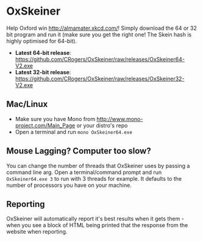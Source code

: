 OxSkeiner
=========

Help Oxford win http://almamater.xkcd.com/! Simply download the 64 or 32 bit program and run it (make sure you get the right one! The Skein hash is highly optimised for 64-bit).

 * __Latest 64-bit release__: https://github.com/CRogers/OxSkeiner/raw/releases/OxSkeiner64-V2.exe
 * __Latest 32-bit release__: https://github.com/CRogers/OxSkeiner/raw/releases/OxSkeiner32-V2.exe


Mac/Linux
----

 * Make sure you have Mono from http://www.mono-project.com/Main_Page or your distro's repo
 * Open a terminal and run `mono OxSkeiner64.exe`

Mouse Lagging? Computer too slow?
---

You can change the number of threads that OxSkeiner uses by passing a command line arg. Open a terminal/command prompt and run `OxSkeiner64.exe 3` to run with 3 threads for example. It defaults to the number of processors you have on your machine.

Reporting
---

OxSkeiner will automatically report it's best results when it gets them - when you see a block of HTML being printed that the response from the website when reporting.
